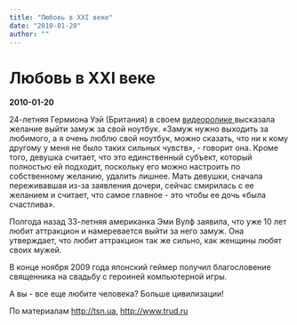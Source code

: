 ```yaml
---
title: "Любовь в ХХI веке"
date: "2010-01-20"
author: ""
---
```


# Любовь в ХХI веке

**2010-01-20** 

24-летняя Гермиона Уэй (Британия) в своем [видеоролике ](http://www.youtube.com/watch?v=D2ik4r-58d8)высказала желание выйти замуж за свой ноутбук. «Замуж нужно выходить за любимого, а я очень люблю свой ноутбук, можно сказать, что ни к кому другому у меня не было таких сильных чувств», - говорит она. Кроме того, девушка считает, что это единственный субъект, который полностью ей подходит, поскольку его можно настроить по собственному желанию, удалить лишнее. Мать девушки, сначала переживавшая из-за заявления дочери, сейчас смирилась с ее желанием и считает, что самое главное - это чтобы ее дочь «была счастлива».

Полгода назад 33-летняя американка Эми Вулф заявила, что уже 10 лет любит аттракцион и намеревается выйти за него замуж. Она утверждает, что любит аттракцион так же сильно, как женщины любят своих мужей.

В конце ноября 2009 года японский геймер получил благословение священника на свадьбу с героиней компьютерной игры.

А вы - все еще любите человека? Больше цивилизации!

По материалам http://tsn.ua, http://www.trud.ru